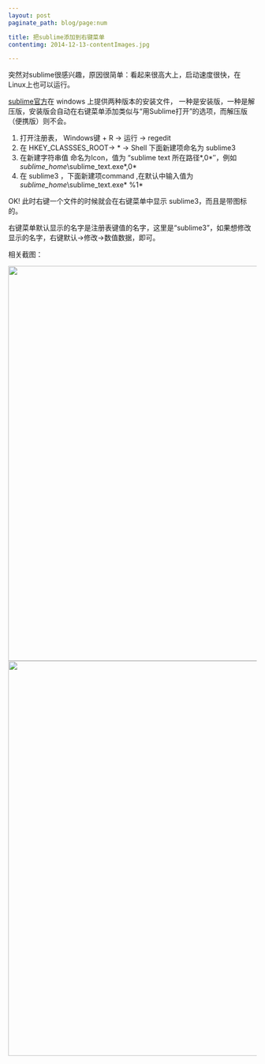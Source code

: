 ```yaml
---
layout: post
paginate_path: blog/page:num

title: 把sublime添加到右键菜单
contentimg: 2014-12-13-contentImages.jpg

---
```


突然对sublime很感兴趣，原因很简单：看起来很高大上，启动速度很快，在Linux上也可以运行。  

[sublime官方](http://www.sublimetext.com/2)在 windows 上提供两种版本的安装文件，
一种是安装版，一种是解压版，安装版会自动在右键菜单添加类似与“用Sublime打开”的选项，而解压版（便携版）则不会。  

<!--break-->

1. 打开注册表， Windows键 + R → 运行 → regedit
2. 在 HKEY_CLASSSES_ROOT→ * → Shell 下面新建项命名为 sublime3
3. 在新建字符串值 命名为Icon，值为 “sublime text 所在路径*,0*″，例如 *sublime_home*\sublime_text.exe*,0*
4. 在 sublime3 ，下面新建项command ,在默认中输入值为 *sublime_home*\sublime_text.exe* %1*  

OK! 此时右键一个文件的时候就会在右键菜单中显示 sublime3，而且是带图标的。

右键菜单默认显示的名字是注册表键值的名字，这里是“sublime3”，如果想修改显示的名字，右键默认->修改->数值数据，即可。

相关截图：

<img src="{{ site.contentImgPath }}2014-12-13-sublime-regedit1.jpg" style="width:800px" >

<img src="{{ site.contentImgPath }}2014-12-13-sublime-regedit2.jpg" style="width:800px" >



